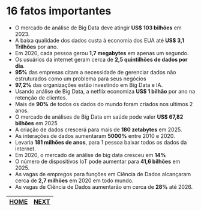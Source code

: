 # 16 fatos importantes

* O mercado de análise de Big Data deve atingir __US$ 103 bilhões__ em 2023. 
* A baixa qualidade dos dados custa à economia dos EUA até __US$ 3,1 Trilhões__ por ano.
* Em 2020, cada pessoa gerou __1,7 megabytes__ em apenas um segundo.
* Os usuários da internet geram cerca de __2,5 quintilhões de dados por dia__. 
* __95%__ das empresas citam a necessidade de gerenciar dados não estruturados como um problema para seus negócios
* __97,2%__ das organizações estão investindo em Big Data e IA.
* Usando análise de Big Data, a netflix economiza __US$ 1 bilhão__ por ano na retenção de clientes. 
* Mais de __90%__ de todos os dados do mundo foram criados nos ultimos 2 anos.
* O mercado de análises de Big Data em saúde pode valer __US$ 67,82 bilhões__ em 2025
* A criação de dados crescerá para mais de __180 zetabytes__ em 2025.
* As interações de dados aumentaram __5000%__ entre 2010 e 2020. 
* Levaria __181 milhões de anos__, para 1 pessoa baixar todos os dados da internet.
* Em 2020, o mercado de análise de big data cresceu em __14%__
* O número de dispositivos IoT pode aumentar para __41,6 bilhões__ em 2025.
* As vagas de empregos para funções em Ciência de Dados alcançaram cerca de __2,7 milhões__ em 2020 em todo mundo.
* As vagas de Ciência de Dados aumentarão em cerca de __28%__ até 2026. 

[HOME](/README.md) | [NEXT](/1.%20O%20que%20%C3%A9%20Ci%C3%AAncia%20de%20Dados/02.%20Defini%C3%A7%C3%A3o%20de%20Ci%C3%AAncia%20de%20Dados.md)
-|-